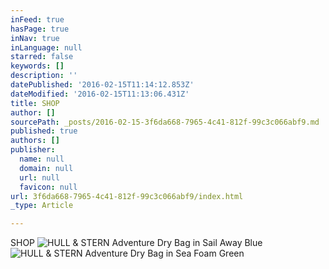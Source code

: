 ```yaml
---
inFeed: true
hasPage: true
inNav: true
inLanguage: null
starred: false
keywords: []
description: ''
datePublished: '2016-02-15T11:14:12.853Z'
dateModified: '2016-02-15T11:13:06.431Z'
title: SHOP
author: []
sourcePath: _posts/2016-02-15-3f6da668-7965-4c41-812f-99c3c066abf9.md
published: true
authors: []
publisher:
  name: null
  domain: null
  url: null
  favicon: null
url: 3f6da668-7965-4c41-812f-99c3c066abf9/index.html
_type: Article

---
```

SHOP
![HULL & STERN Adventure Dry Bag in Sail Away Blue](https://s3-us-west-2.amazonaws.com/the-grid-img/p/4c4bf084e5b9b17be8f2a05d159eec609d4d0dbd.jpg)
![HULL & STERN Adventure Dry Bag in Sea Foam Green](https://s3-us-west-2.amazonaws.com/the-grid-img/p/def8c4a02add02a98536caee3b54f66218024246.jpg)